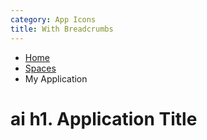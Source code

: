 ```yaml
---
category: App Icons
title: With Breadcrumbs
---
```

<div class="docs-example">
  <ul class="breadcrumb">
    <li class="breadcrumb-item">
      <a href="#">Home</a>
    </li>
    <li class="breadcrumb-item">
      <a href="#">Spaces</a>
    </li>
    <li class="breadcrumb-item active">
      My Application
    </li>
  </ul>
  <h1>
    <span class="app-icon app-icon-black">ai</span>
    <span class="app-icon-title">h1. Application Title</span>
  </h1>
</div>

